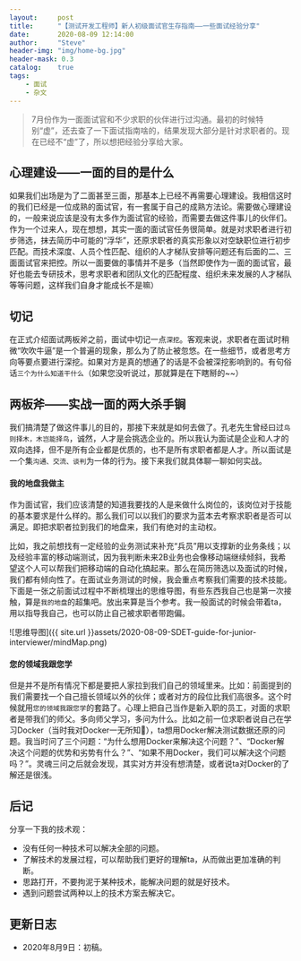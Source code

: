 ```yaml
---
layout:     post
title:      "【测试开发工程师】新人初级面试官生存指南——一些面试经验分享"
date:       2020-08-09 12:14:00
author:     "Steve"
header-img: "img/home-bg.jpg"
header-mask: 0.3
catalog:    true
tags:
    - 面试
    - 杂文
---
```



> 7月份作为一面面试官和不少求职的伙伴进行过沟通。最初的时候特别“虚”，还去查了一下面试指南啥的，结果发现大部分是针对求职者的。现在已经不“虚”了，所以想把经验分享给大家。

## 心理建设——一面的目的是什么

如果我们出场是为了二面甚至三面，那基本上已经不再需要心理建设。我相信这时的我们已经是一位成熟的面试官，有一套属于自己的成熟方法论。需要做心理建设的，一般来说应该是没有太多作为面试官的经验，而需要去做这件事儿的伙伴们。作为一个过来人，现在想想，其实一面的面试官任务很简单。就是对求职者进行初步筛选，抹去简历中可能的“浮华”，还原求职者的真实形象以对空缺职位进行初步匹配。而技术深度、人员个性匹配、组织的人才梯队安排等问题还有后面的二、三面面试官来把控。所以一面要做的事情并不是多（当然即使作为一面的面试官，最好也能去专研技术，思考求职者和团队文化的匹配程度、组织未来发展的人才梯队等等问题，这样我们自身才能成长不是嘛）

## 切记

在正式介绍面试两板斧之前，面试中切记一点`深挖`。客观来说，求职者在面试时稍微“吹吹牛逼”是一个普遍的现象，那么为了防止被忽悠。在一些细节，或者思考方向等要点要进行深挖。如果对方是真的想通了的话是不会被深挖影响到的。有句俗话`三个为什么知道干什么`（如果您没听说过，那就算是在下瞎掰的~~）

## 两板斧——实战一面的两大杀手锏

我们搞清楚了做这件事儿的目的，那接下来就是如何去做了。孔老先生曾经曰过`鸟则择木，木岂能择鸟`，诚然，人才是会挑选企业的。所以我认为面试是企业和人才的双向选择，但不是所有企业都是优质的，也不是所有求职者都是人才。所以面试是一个集`沟通、交流、谈判`为一体的行为。接下来我们就具体聊一聊如何实战。

#### 我的地盘我做主

作为面试官，我们应该清楚的知道我要找的人是来做什么岗位的，该岗位对于技能的基本要求是什么样的。那么我们可以以我们的要求为蓝本去考察求职者是否可以满足。即把求职者拉到我们的地盘来，我们有绝对的主动权。

比如，我之前想找有一定经验的业务测试来补充“兵员”用以支撑新的业务条线；以及经验丰富的移动端测试，因为我判断未来2B业务也会像移动端继续倾斜，我希望这个人可以帮我们把移动端的自动化搞起来。那么在简历筛选以及面试的时候，我们都有倾向性了。在面试业务测试的时候，我会重点考察我们需要的技术技能。下面是一张之前面试过程中不断梳理出的思维导图，有些东西我自己也是第一次接触，算是`我的地盘`的超集吧。放出来算是当个参考。我一般面试的时候会带着ta，用以指导我自己，也可以防止自己被求职者带跑偏。

![思维导图]({{ site.url }}assets/2020-08-09-SDET-guide-for-junior-interviewer/mindMap.png)

#### 您的领域我跟您学

但是并不是所有情况下都是要把人家拉到我们自己的领域里来。比如：前面提到的我们需要找一个自己擅长领域以外的伙伴；或者对方的段位比我们高很多。这个时候就用`您的领域我跟您学`的套路了。心理上把自己当作是新入职的员工，对面的求职者是带我们的师父。多向师父学习，多问为什么。比如之前一位求职者说自己在学习Docker（当时我对Docker一无所知🐷），ta想用Docker解决测试数据还原的问题。我当时问了三个问题：“为什么想用Docker来解决这个问题？”、“Docker解决这个问题的优势和劣势有什么？”、“如果不用Docker，我们可以解决这个问题吗？”。灵魂三问之后就会发现，其实对方并没有想清楚，或者说ta对Docker的了解还是很浅。

## 后记

分享一下我的技术观：
- 没有任何一种技术可以解决全部的问题。
- 了解技术的发展过程，可以帮助我们更好的理解ta，从而做出更加准确的判断。
- 思路打开，不要拘泥于某种技术，能解决问题的就是好技术。
- 遇到问题尝试两种以上的技术方案去解决它。

## 更新日志
- 2020年8月9日：初稿。